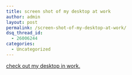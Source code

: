 ```yaml
---
title: screen shot of my desktop at work
author: admin
layout: post
permalink: /screen-shot-of-my-desktop-at-work/
dsq_thread_id:
  - 26006244
categories:
  - Uncategorized
---
```

<a href="http://lsnbackup.cust.nearlyfreespeech.net/1064410089screenshot.jpg" target="_blank">check out my desktop in work.</a>
